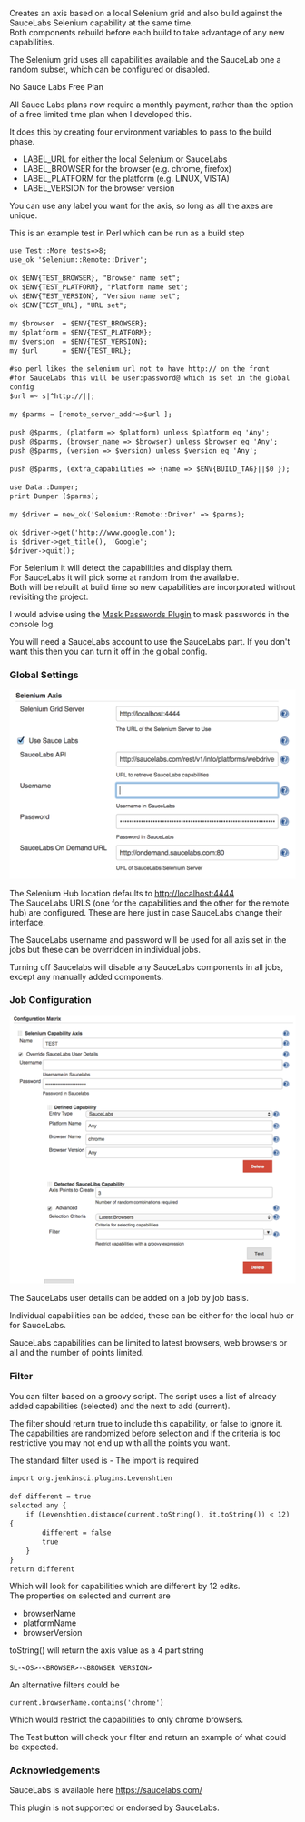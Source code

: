 Creates an axis based on a local Selenium grid and also build against
the SauceLabs Selenium capability at the same time.  
Both components rebuild before each build to take advantage of any new
capabilities.

The Selenium grid uses all capabilities available and the SauceLab one a
random subset, which can be configured or disabled.

No Sauce Labs Free Plan

All Sauce Labs plans now require a monthly payment, rather than the
option of a free limited time plan when I developed this.

It does this by creating four environment variables to pass to the build
phase.

-   LABEL\_URL for either the local Selenium or SauceLabs
-   LABEL\_BROWSER for the browser (e.g. chrome, firefox)
-   LABEL\_PLATFORM for the platform (e.g. LINUX, VISTA)
-   LABEL\_VERSION for the browser version

You can use any label you want for the axis, so long as all the axes are
unique.

This is an example test in Perl which can be run as a build step

``` syntaxhighlighter-pre
use Test::More tests=>8;
use_ok 'Selenium::Remote::Driver';

ok $ENV{TEST_BROWSER}, "Browser name set";
ok $ENV{TEST_PLATFORM}, "Platform name set";
ok $ENV{TEST_VERSION}, "Version name set";
ok $ENV{TEST_URL}, "URL set";

my $browser  = $ENV{TEST_BROWSER};
my $platform = $ENV{TEST_PLATFORM};
my $version  = $ENV{TEST_VERSION};
my $url      = $ENV{TEST_URL};

#so perl likes the selenium url not to have http:// on the front
#for SauceLabs this will be user:password@ which is set in the global config
$url =~ s|^http://||;

my $parms = [remote_server_addr=>$url ];

push @$parms, (platform => $platform) unless $platform eq 'Any';
push @$parms, (browser_name => $browser) unless $browser eq 'Any';
push @$parms, (version => $version) unless $version eq 'Any';

push @$parms, (extra_capabilities => {name => $ENV{BUILD_TAG}||$0 });

use Data::Dumper;
print Dumper ($parms);

my $driver = new_ok('Selenium::Remote::Driver' => $parms);

ok $driver->get('http://www.google.com');
is $driver->get_title(), 'Google';
$driver->quit();
```

For Selenium it will detect the capabilities and display them.  
For SauceLabs it will pick some at random from the available.  
Both will be rebuilt at build time so new capabilities are incorporated
without revisiting the project.

I would advise using the [Mask Passwords
Plugin](http://localhost:8085/display/JENKINS/Mask+Passwords+Plugin) to
mask passwords in the console log.

You will need a SauceLabs account to use the SauceLabs part. If you
don't want this then you can turn it off in the global config.

### Global Settings

![](docs/images/Screen_Shot_2014-09-24_at_6.45.41_am.png)

The Selenium Hub location defaults to
[http://localhost:4444](http://localhost:4444/)  
The SauceLabs URLS (one for the capabilities and the other for the
remote hub) are configured. These are here just in case SauceLabs change
their interface.

The SauceLabs username and password will be used for all axis set in the
jobs but these can be overridden in individual jobs.

Turning off Saucelabs will disable any SauceLabs components in all jobs,
except any manually added components.

### Job Configuration

![](docs/images/Screen_Shot_2014-09-24_at_7.00.36_am.png)

The SauceLabs user details can be added on a job by job basis.

Individual capabilities can be added, these can be either for the local
hub or for SauceLabs.

SauceLabs capabilities can be limited to latest browsers, web browsers
or all and the number of points limited.

### Filter

You can filter based on a groovy script. The script uses a list of
already added capabilities (selected) and the next to add (current).

The filter should return true to include this capability, or false to
ignore it. The capabilities are randomized before selection and if the
criteria is too restrictive you may not end up with all the points you
want.

The standard filter used is - The import is required

``` syntaxhighlighter-pre
import org.jenkinsci.plugins.Levenshtien

def different = true
selected.any {
    if (Levenshtien.distance(current.toString(), it.toString()) < 12) {
        different = false
        true
    }
}
return different
```

Which will look for capabilities which are different by 12 edits.  
The properties on selected and current are

-   browserName
-   platformName
-   browserVersion

toString() will return the axis value as a 4 part string

``` syntaxhighlighter-pre
SL-<OS>-<BROWSER>-<BROWSER VERSION>
```

An alternative filters could be

``` syntaxhighlighter-pre
current.browserName.contains('chrome')
```

Which would restrict the capabilities to only chrome browsers.

The Test button will check your filter and return an example of what
could be expected.

### Acknowledgements

SauceLabs is available here <https://saucelabs.com/>

This plugin is not supported or endorsed by SauceLabs.
